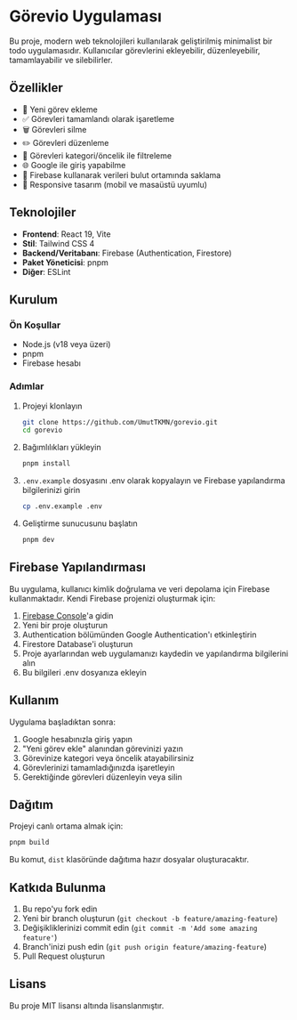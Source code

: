 # Görevio Uygulaması

Bu proje, modern web teknolojileri kullanılarak geliştirilmiş minimalist bir todo uygulamasıdır. Kullanıcılar görevlerini ekleyebilir, düzenleyebilir, tamamlayabilir ve silebilirler.

## Özellikler

- 📝 Yeni görev ekleme
- ✅ Görevleri tamamlandı olarak işaretleme
- 🗑️ Görevleri silme
- ✏️ Görevleri düzenleme
- 🔖 Görevleri kategori/öncelik ile filtreleme
- 🌐 Google ile giriş yapabilme
- 💾 Firebase kullanarak verileri bulut ortamında saklama
- 📱 Responsive tasarım (mobil ve masaüstü uyumlu)

## Teknolojiler

- **Frontend**: React 19, Vite
- **Stil**: Tailwind CSS 4
- **Backend/Veritabanı**: Firebase (Authentication, Firestore)
- **Paket Yöneticisi**: pnpm
- **Diğer**: ESLint

## Kurulum

### Ön Koşullar

- Node.js (v18 veya üzeri)
- pnpm
- Firebase hesabı

### Adımlar

1. Projeyi klonlayın
   ```bash
   git clone https://github.com/UmutTKMN/gorevio.git
   cd gorevio
   ```

2. Bağımlılıkları yükleyin
   ```bash
   pnpm install
   ```

3. `.env.example` dosyasını .env olarak kopyalayın ve Firebase yapılandırma bilgilerinizi girin
   ```bash
   cp .env.example .env
   ```

4. Geliştirme sunucusunu başlatın
   ```bash
   pnpm dev
   ```

## Firebase Yapılandırması

Bu uygulama, kullanıcı kimlik doğrulama ve veri depolama için Firebase kullanmaktadır. Kendi Firebase projenizi oluşturmak için:

1. [Firebase Console](https://console.firebase.google.com)'a gidin
2. Yeni bir proje oluşturun
3. Authentication bölümünden Google Authentication'ı etkinleştirin
4. Firestore Database'i oluşturun
5. Proje ayarlarından web uygulamanızı kaydedin ve yapılandırma bilgilerini alın
6. Bu bilgileri .env dosyanıza ekleyin

## Kullanım

Uygulama başladıktan sonra:

1. Google hesabınızla giriş yapın
2. "Yeni görev ekle" alanından görevinizi yazın
3. Görevinize kategori veya öncelik atayabilirsiniz
4. Görevlerinizi tamamladığınızda işaretleyin
5. Gerektiğinde görevleri düzenleyin veya silin

## Dağıtım

Projeyi canlı ortama almak için:

```bash
pnpm build
```

Bu komut, `dist` klasöründe dağıtıma hazır dosyalar oluşturacaktır.

## Katkıda Bulunma

1. Bu repo'yu fork edin
2. Yeni bir branch oluşturun (`git checkout -b feature/amazing-feature`)
3. Değişikliklerinizi commit edin (`git commit -m 'Add some amazing feature'`)
4. Branch'inizi push edin (`git push origin feature/amazing-feature`)
5. Pull Request oluşturun

## Lisans

Bu proje MIT lisansı altında lisanslanmıştır.
